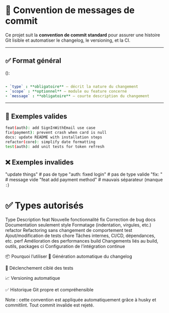 # 🧾 Convention de messages de commit

Ce projet suit la **convention de commit standard** pour assurer une histoire Git lisible et automatiser le changelog, le versioning, et la CI.

---

## ✅ Format général

<type>(<scope>): <message>

```yaml

- `type` : **obligatoire** — décrit la nature du changement
- `scope` : **optionnel** — module ou feature concerné
- `message` : **obligatoire** — courte description du changement
```

---

## 🧠 Exemples valides

```bash
feat(auth): add SignInWithEmail use case
fix(payment): prevent crash when card is null
docs: update README with installation steps
refactor(core): simplify date formatting
test(auth): add unit tests for token refresh
```

## ❌ Exemples invalides

"update things" # pas de type
"auth: fixed login" # pas de type valide
"fix: " # message vide
"feat add payment method" # mauvais séparateur (manque `:`)

# ✅ Types autorisés

Type Description
feat Nouvelle fonctionnalité
fix Correction de bug
docs Documentation seulement
style Formatage (indentation, virgules, etc.)
refactor Refactoring sans changement de comportement
test Ajout/modification de tests
chore Tâches internes, CI/CD, dépendances, etc.
perf Amélioration des performances
build Changements liés au build, outils, packages
ci Configuration de l’intégration continue

📦 Pourquoi l’utiliser
📜 Génération automatique du changelog

🧪 Déclenchement ciblé des tests

📈 Versioning automatique

✅ Historique Git propre et compréhensible

Note : cette convention est appliquée automatiquement grâce à husky et commitlint. Tout commit invalide est rejeté.

```

```
